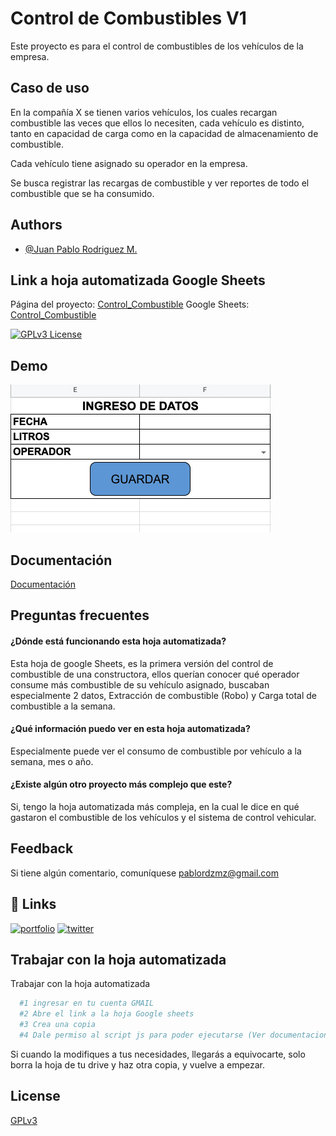 
# Control de Combustibles V1

Este proyecto es para el control de combustibles de los vehículos de la empresa.



## Caso de uso

En la compañía X se tienen varios vehículos, los cuales recargan combustible las veces que ellos lo necesiten, cada vehículo es distinto, tanto en capacidad de carga como en la capacidad de almacenamiento de combustible.

Cada vehículo tiene asignado su operador en la empresa.

Se busca registrar las recargas de combustible y ver reportes de todo el combustible que se ha consumido.



## Authors

- [@Juan Pablo Rodriguez M.](https://www.github.com/jPablo23)


## Link a hoja automatizada Google Sheets

Página del proyecto: [Control_Combustible](https://www.sofroscorp.com/ControlCombustible/)
Google Sheets: [Control_Combustible](https://docs.google.com/spreadsheets/d/1WrsAZuSYNDKWi_Iacw8W_sitDqPW6L3fjdb_LJw-RPE/edit?usp=sharing)

[![GPLv3 License](https://img.shields.io/badge/License-GPL%20v3-yellow.svg)](https://opensource.org/licenses/)



## Demo

![App Screenshot](https://github.com/jPablo23/CombustibleV1/blob/main/imgs/guardar.gif)



## Documentación

[Documentación](https://www.sofroscorp.com/ControlCombustible)


## Preguntas frecuentes

#### ¿Dónde está funcionando esta hoja automatizada?

Esta hoja de google Sheets, es la primera versión del control de combustible de una constructora, ellos querían conocer qué operador consume más combustible de su vehículo asignado, buscaban especialmente 2 datos, Extracción de combustible (Robo)  y Carga total de combustible a la semana.

#### ¿Qué información puedo ver en esta hoja automatizada?

Especialmente puede ver el consumo de combustible por vehículo a la semana, mes o año.

#### ¿Existe algún otro proyecto más complejo que este?

Si, tengo la hoja automatizada más compleja, en la cual le dice en qué gastaron el combustible de los vehículos y el sistema de control vehicular.


## Feedback

Si tiene algún comentario, comuníquese pablordzmz@gmail.com

## 🔗 Links
[![portfolio](https://img.shields.io/badge/my_portfolio-000?style=for-the-badge&logo=ko-fi&logoColor=white)](https://www.sofroscorp.com/)
[![twitter](https://img.shields.io/badge/twitter-1DA1F2?style=for-the-badge&logo=twitter&logoColor=white)](https://twitter.com/JP_Kane23)


## Trabajar con la hoja automatizada

Trabajar con la hoja automatizada

```bash
  #1 ingresar en tu cuenta GMAIL
  #2 Abre el link a la hoja Google sheets
  #3 Crea una copia
  #4 Dale permiso al script js para poder ejecutarse (Ver documentacion)
```

Si cuando la modifiques a tus necesidades, llegarás a equivocarte, solo borra la hoja de tu drive y haz otra copia, y vuelve a empezar.
    
## License

[GPLv3](https://choosealicense.com/licenses/agpl-3.0/)

